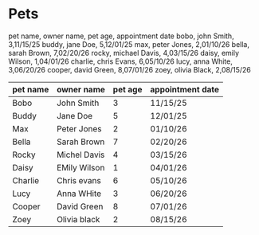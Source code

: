# Pets

pet name, owner name, pet age, appointment date
bobo, john Smith, 3,11/15/25
buddy, jane Doe, 5,12/01/25
max, peter Jones, 2,01/10/26
bella, sarah Brown, 7,02/20/26
rocky, michael Davis, 4,03/15/26
daisy, emily Wilson, 1,04/01/26
charlie, chris Evans, 6,05/10/26
lucy, anna White, 3,06/20/26
cooper, david Green, 8,07/01/26
zoey, olivia Black, 2,08/15/26

| pet name | owner name | pet age | appointment date |
|----------|------------|---------|------------------|
| Bobo     | John Smith | 3       | 11/15/25         |
| Buddy    | Jane Doe   | 5       | 12/01/25         |
| Max      | Peter Jones| 2       | 01/10/26         |
| Bella    | Sarah Brown| 7       | 02/20/26         |
| Rocky    |Michel Davis| 4       | 03/15/26         |
| Daisy    |EMily Wilson| 1       | 04/01/26         |
| Charlie  | Chris evans| 6       | 05/10/26         |
| Lucy     | Anna WHite | 3       | 06/20/26         |
| Cooper   |David Green | 8       | 07/01/26         |
| Zoey     |Olivia black| 2       | 08/15/26         |

